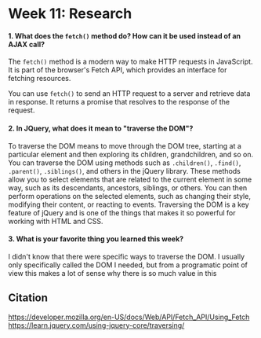 # Week 11: Research

#### 1. What does the `fetch()` method do? How can it be used instead of an AJAX call?
The `fetch()` method is a modern way to make HTTP requests in JavaScript. It is part of the browser's Fetch API, which provides an interface for fetching resources.

You can use `fetch()` to send an HTTP request to a server and retrieve data in response. It returns a promise that resolves to the response of the request.

#### 2. In JQuery, what does it mean to "traverse the DOM"?
To traverse the DOM means to move through the DOM tree, starting at a particular element and then exploring its children, grandchildren, and so on. You can traverse the DOM using methods such as `.children()`, `.find()`, `.parent()`, `.siblings()`, and others in the jQuery library. These methods allow you to select elements that are related to the current element in some way, such as its descendants, ancestors, siblings, or others. You can then perform operations on the selected elements, such as changing their style, modifying their content, or reacting to events. Traversing the DOM is a key feature of jQuery and is one of the things that makes it so powerful for working with HTML and CSS.

#### 3. What is your favorite thing you learned this week?
I didn't know that there were specific ways to traverse the DOM. I usually only specifically called the DOM I needed, but from a programatic point of view this makes a lot of sense why there is so much value in this 

## Citation
https://developer.mozilla.org/en-US/docs/Web/API/Fetch_API/Using_Fetch
https://learn.jquery.com/using-jquery-core/traversing/